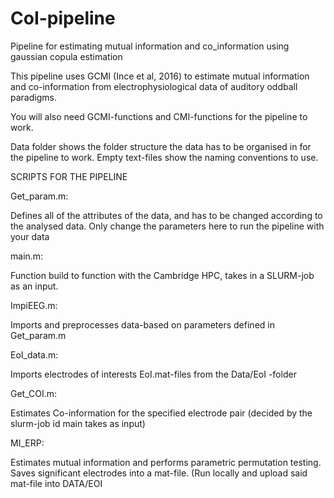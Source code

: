 # CoI-pipeline
Pipeline for estimating mutual information and co_information using gaussian copula estimation

This pipeline uses GCMI (Ince et al, 2016) to estimate mutual information and co-information from electrophysiological data of auditory oddball paradigms. 

You will also need GCMI-functions and CMI-functions for the pipeline to work.

Data folder shows the folder structure the data has to be organised in for the pipeline to work. Empty text-files show the naming conventions to use.

SCRIPTS FOR THE PIPELINE 

Get_param.m:

Defines all of the attributes of the data, and has to be changed according to the analysed data. Only change the parameters here to run the pipeline with your
data

main.m:

Function build to function with the Cambridge HPC, takes in a SLURM-job as an input.

ImpiEEG.m:

Imports and preprocesses data-based on parameters defined in Get_param.m

EoI_data.m:

Imports electrodes of interests EoI.mat-files from the Data/EoI -folder

Get_COI.m:

Estimates Co-information for the specified electrode pair (decided by the slurm-job id main takes as input)

MI_ERP:

Estimates mutual information and performs parametric permutation testing. Saves significant electrodes into a mat-file. (Run locally and upload said mat-file into DATA/EOI
